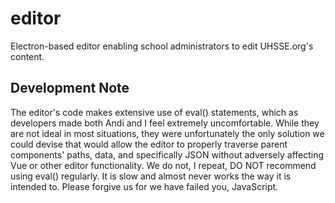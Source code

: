 # editor
Electron-based editor enabling school administrators to edit UHSSE.org's content.

## Development Note
The editor's code makes extensive use of eval() statements, which as developers made both Andi and I feel extremely uncomfortable. While they are not ideal in most situations, they were unfortunately the only solution we could devise that would allow the editor to properly traverse parent components' paths, data, and specifically JSON without adversely affecting Vue or other editor functionality. We do not, I repeat, DO NOT recommend using eval() regularly. It is slow and almost never works the way it is intended to. Please forgive us for we have failed you, JavaScript.
